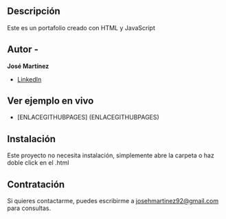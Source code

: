 ## Descripción

Este es un portafolio creado con HTML y JavaScript

## Autor -
**José Martínez**

* [LinkedIn](https://www.linkedIn.com/in/josehmartinez92/)

## Ver ejemplo en vivo

- [ENLACEGITHUBPAGES] (ENLACEGITHUBPAGES)

## Instalación 
Este proyecto no necesita instalación, simplemente abre la carpeta o haz doble click en el .html

## Contratación
Si quieres contactarme, puedes escribirme a josehmartinez92@gmail.com para consultas.
